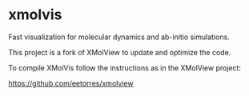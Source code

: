 # xmolvis
Fast visualization for molecular dynamics and ab-initio simulations.

This project is a fork of XMolView to update and optimize the code.

To compile XMolVis follow the instructions as in the XMolView project:

https://github.com/eetorres/xmolview
